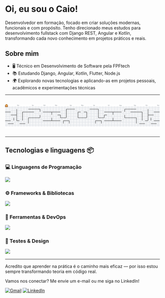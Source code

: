 # Oi, eu sou o Caio!
<p align="left">
Desenvolvedor em formação, focado em criar soluções modernas, funcionais e com propósito. Tenho direcionado meus estudos para desenvolvimento fullstack com Django REST, Angular e Kotlin, transformando cada novo conhecimento em projetos práticos e reais.
</p>

## Sobre mim

- 🖥️ Técnico em Desenvolvimento de Software pela FPFtech<br>
- 📚 Estudando Django, Angular, Kotlin, Flutter, Node.js<br>
- 🌍 Explorando novas tecnologias e aplicando-as em projetos pessoais, acadêmicos e experimentações técnicas

---
<br>

<picture>
<source media="(prefers-color-scheme: dark)" srcset="https://raw.githubusercontent.com/cros-dev/cros-dev/output/pacman-contribution-graph-dark.svg">
<source media="(prefers-color-scheme: light)" srcset="https://raw.githubusercontent.com/cros-dev/cros-dev/output/pacman-contribution-graph.svg">
<img alt="pacman contribution graph" src="https://raw.githubusercontent.com/cros-dev/cros-dev/output/pacman-contribution-graph.svg">
</picture>

###
---

## Tecnologias e linguagens 📦

### 💻 Linguagens de Programação
<img src="https://skillicons.dev/icons?i=html,css,py,docker,kotlin,js,ts,dart" height="40" />

### ⚙️ Frameworks & Bibliotecas
<img src="https://skillicons.dev/icons?i=django,angular,flutter,nodejs" height="40" />

### 🧰 Ferramentas & DevOps
<img src="https://skillicons.dev/icons?i=docker,ansible,git,github,gitlab,postgres,mysql,sqlite,firebase" height="40" />

### 🧪 Testes & Design</h3>
<img src="https://skillicons.dev/icons?i=postman,selenium,figma" height="40" />

---
Acredito que aprender na prática é o caminho mais eficaz — por isso estou sempre transformando teoria em código real.

<p align="left"></p>

<p align="left">
Vamos nos conectar? Me envie um e-mail ou me siga no LinkedIn!
</p>

<p align="left">
<a href="https://mail.google.com/mail/?view=cm&fs=1&to=crosnegocios@hotmail.com" title="Gmail">
<img src="https://img.shields.io/badge/-Gmail-FF0000?style=flat-square&labelColor=FF0000&logo=gmail&logoColor=white&link=LINK-DO-SEU-GMAIL" alt="Gmail"/></a>
<a href="https://www.linkedin.com/in/[eduarda-vieira-gon%C3%A7alves-01a584297](https://www.linkedin.com/in/caio-riquelmy-a295ba19b/)/" title="LinkedIn">
<img src="https://img.shields.io/badge/-Linkedin-0e76a8?style=flat-square&logo=Linkedin&logoColor=white&link=LINK-DO-SEU-LINKEDIN" alt="LinkedIn"/></a>
</p>
